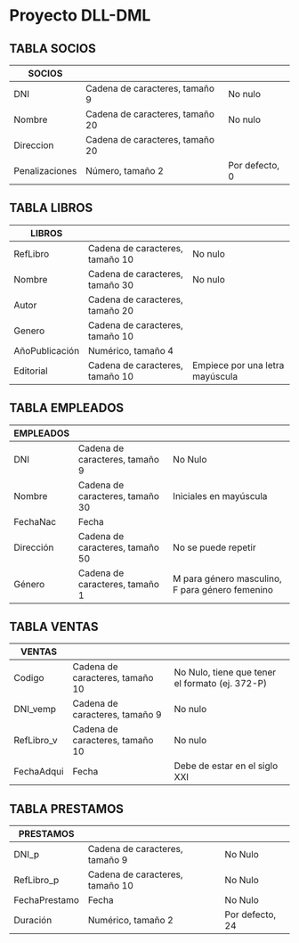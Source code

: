 # Proyecto DLL-DML


## TABLA SOCIOS

| SOCIOS         |                                 |                |
|----------------|---------------------------------|----------------|
| DNI            | Cadena de caracteres, tamaño 9  | No nulo        |
| Nombre         | Cadena de caracteres, tamaño 20 | No nulo        |
| Direccion      | Cadena de caracteres, tamaño 20 |                |
| Penalizaciones | Número, tamaño 2                | Por defecto, 0 |


## TABLA LIBROS

| LIBROS         |                                 |                                 |
|----------------|---------------------------------|---------------------------------|
| RefLibro       | Cadena de caracteres, tamaño 10 | No nulo                         |
| Nombre         | Cadena de caracteres, tamaño 30 | No nulo                         |
| Autor          | Cadena de caracteres, tamaño 20 |                                 |
| Genero         | Cadena de caracteres, tamaño 10 |                                 |
| AñoPublicación | Numérico, tamaño 4              |                                 |  
| Editorial      | Cadena de caracteres, tamaño 10 | Empiece por una letra mayúscula |


## TABLA EMPLEADOS

| EMPLEADOS |                                 |                                                 |
|-----------|---------------------------------|-------------------------------------------------|
| DNI       | Cadena de caracteres, tamaño 9  | No Nulo                                         |
| Nombre    | Cadena de caracteres, tamaño 30 | Iniciales en mayúscula                          |
| FechaNac  | Fecha                           |                                                 |
| Dirección | Cadena de caracteres, tamaño 50 | No se puede repetir                             |
| Género    | Cadena de caracteres, tamaño 1  | M para género masculino, F para género femenino |


## TABLA VENTAS

| VENTAS     |                                 |                                                 |
|------------|---------------------------------|-------------------------------------------------|
| Codigo     | Cadena de caracteres, tamaño 10 | No Nulo, tiene que tener el formato (ej. 372-P) |
| DNI_vemp   | Cadena de caracteres, tamaño 9  | No nulo                                         |
| RefLibro_v | Cadena de caracteres, tamaño 10 | No nulo                                         |
| FechaAdqui | Fecha                           | Debe de estar en el siglo XXI                   |


## TABLA PRESTAMOS

| PRESTAMOS     |                                 |                 |
|---------------|---------------------------------|-----------------|
| DNI_p         | Cadena de caracteres, tamaño 9  | No Nulo         |
| RefLibro_p    | Cadena de caracteres, tamaño 10 | No Nulo         |
| FechaPrestamo | Fecha                           | No Nulo         |
| Duración      | Numérico, tamaño 2              | Por defecto, 24 |

